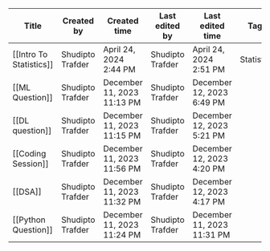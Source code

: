 | Title                   | Created by       | Created time               | Last edited by   | Last edited time           | Tags       |
| ----------------------- | ---------------- | -------------------------- | ---------------- | -------------------------- | ---------- |
| [[Intro To Statistics]] | Shudipto Trafder | April 24, 2024 2:44 PM     | Shudipto Trafder | April 24, 2024 2:51 PM     | Statistics |
| [[ML Question]]         | Shudipto Trafder | December 11, 2023 11:13 PM | Shudipto Trafder | December 12, 2023 6:49 PM  |            |
| [[DL question]]         | Shudipto Trafder | December 11, 2023 11:15 PM | Shudipto Trafder | December 12, 2023 5:21 PM  |            |
| [[Coding Session]]      | Shudipto Trafder | December 11, 2023 11:56 PM | Shudipto Trafder | December 12, 2023 4:20 PM  |            |
| [[DSA]]                 | Shudipto Trafder | December 11, 2023 11:32 PM | Shudipto Trafder | December 12, 2023 4:17 PM  |            |
| [[Python Question]]     | Shudipto Trafder | December 11, 2023 11:24 PM | Shudipto Trafder | December 11, 2023 11:31 PM |            |